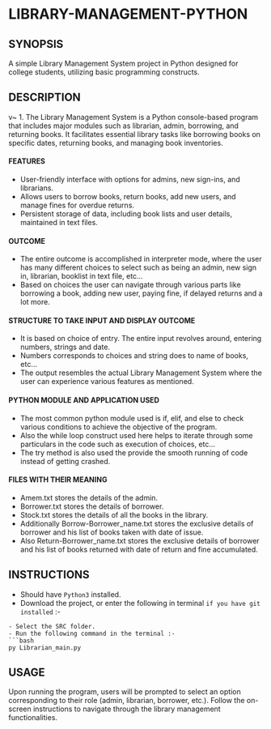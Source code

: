 # LIBRARY-MANAGEMENT-PYTHON

## SYNOPSIS
A simple Library Management System project in Python designed for college students, utilizing basic programming constructs.

## DESCRIPTION
v~ 1.
The Library Management System is a Python console-based program that includes major modules such as librarian, admin, borrowing, and returning books. It facilitates essential library tasks like borrowing books on specific dates, returning books, and managing book inventories.

#### FEATURES 
-	User-friendly interface with options for admins, new sign-ins, and librarians.
-   Allows users to borrow books, return books, add new users, and manage fines for overdue returns.
-   Persistent storage of data, including book lists and user details, maintained in text files.

#### OUTCOME 
-	The entire outcome is accomplished in interpreter mode, where the user has many different choices to select such as being an admin, new sign in, librarian, booklist in text file, etc…
-	Based on choices the user can navigate through various parts like borrowing a book, adding new user, paying fine, if delayed returns and a lot more.

#### STRUCTURE TO TAKE INPUT AND DISPLAY OUTCOME 
-	It is based on choice of entry. The entire input revolves around, entering numbers, strings and date.
-	Numbers corresponds to choices and string does to name of books, etc…
-	The output resembles the actual Library Management System where the user can experience various features as mentioned.

#### PYTHON MODULE AND APPLICATION USED 
-	The most common python module used is if, elif, and else to check various conditions to achieve the objective of the program.
-	Also the while loop construct used here helps to iterate through some particulars in the code such as execution of choices, etc…
-	The try method is also used the provide the smooth running of code instead of getting crashed.

#### FILES WITH THEIR MEANING
- Amem.txt stores the details of the admin.
- Borrower.txt stores the details of borrower.
- Stock.txt stores the details of all the books in the library.
- Additionally Borrow-Borrower_name.txt stores the exclusive details of borrower and his list of books taken with date of issue.
- Also Return-Borrower_name.txt stores the exclusive details of borrower and his list of books returned with date of return and fine accumulated.


## INSTRUCTIONS
- Should have ```Python3``` installed.
- Download the project, or enter the following in terminal ```if you have git installed``` :-
```
- Select the SRC folder.
- Run the following command in the terminal :-
```bash 
py Librarian_main.py

```
## USAGE

Upon running the program, users will be prompted to select an option corresponding to their role (admin, librarian, borrower, etc.). Follow the on-screen instructions to navigate through the library management functionalities.
